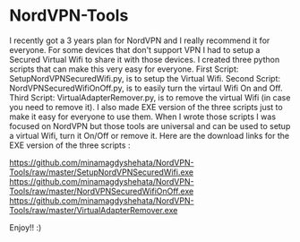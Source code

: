 # NordVPN-Tools
I recently got a 3 years plan for NordVPN and I really recommend it for everyone.
For some devices that don't support VPN I had to setup a Secured Virtual Wifi to share it with those devices.
I created three python scripts that can make this very easy for everyone.
First Script: SetupNordVPNSecuredWifi.py, is to setup the Virtual Wifi.
Second Script: NordVPNSecuredWifiOnOff.py, is to easily turn the virtaul Wifi On and Off.
Third Script: VirtualAdapterRemover.py, is to remove the virtual Wifi (in case you need to remove it).
I also made EXE version of the three scripts just to make it easy for everyone to use them.
When I wrote those scripts I was focused on NordVPN but those tools are universal and can be used to setup a virtual Wifi, turn it On/Off or remove it.
Here are the download links for the EXE version of the three scripts :

https://github.com/minamagdyshehata/NordVPN-Tools/raw/master/SetupNordVPNSecuredWifi.exe
https://github.com/minamagdyshehata/NordVPN-Tools/raw/master/NordVPNSecuredWifiOnOff.exe
https://github.com/minamagdyshehata/NordVPN-Tools/raw/master/VirtualAdapterRemover.exe

Enjoy!! :)
